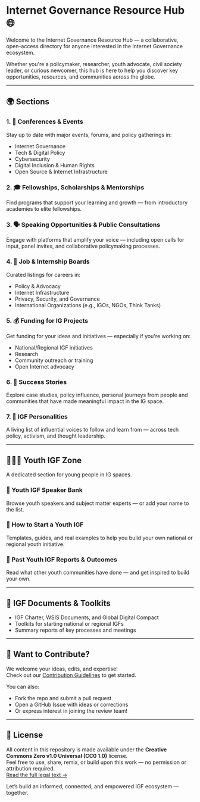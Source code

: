 # Internet Governance Resource Hub 🌐

Welcome to the Internet Governance Resource Hub — a collaborative, open-access directory for anyone interested in the Internet Governance ecosystem.

Whether you're a policymaker, researcher, youth advocate, civil society leader, or curious newcomer, this hub is here to help you discover key opportunities, resources, and communities across the globe.

---

## 🌍 Sections

### 1. 📅 Conferences & Events
Stay up to date with major events, forums, and policy gatherings in:
- Internet Governance
- Tech & Digital Policy
- Cybersecurity
- Digital Inclusion & Human Rights
- Open Source & Internet Infrastructure

### 2. 🎓 Fellowships, Scholarships & Mentorships
Find programs that support your learning and growth — from introductory academies to elite fellowships.

### 3. 🗣️ Speaking Opportunities & Public Consultations
Engage with platforms that amplify your voice — including open calls for input, panel invites, and collaborative policymaking processes.

### 4. 💼 Job & Internship Boards
Curated listings for careers in:
- Policy & Advocacy
- Internet Infrastructure
- Privacy, Security, and Governance
- International Organizations (e.g., IGOs, NGOs, Think Tanks)

### 5. 💰 Funding for IG Projects
Get funding for your ideas and initiatives — especially if you're working on:
- National/Regional IGF initiatives
- Research
- Community outreach or training
- Open Internet advocacy

### 6. 🌟 Success Stories
Explore case studies, policy influence, personal journeys from people and communities that have made meaningful impact in the IG space.

### 7. 📇 IGF Personalities
A living list of influential voices to follow and learn from — across tech policy, activism, and thought leadership.

---

## 👩🏽‍💻 Youth IGF Zone

A dedicated section for young people in IG spaces.

### 🔸 Youth IGF Speaker Bank
Browse youth speakers and subject matter experts — or add your name to the list.

### 🔸 How to Start a Youth IGF
Templates, guides, and real examples to help you build your own national or regional youth initiative.

### 🔸 Past Youth IGF Reports & Outcomes
Read what other youth communities have done — and get inspired to build your own.

---

## 📂 IGF Documents & Toolkits

- IGF Charter, WSIS Documents, and Global Digital Compact
- Toolkits for starting national or regional IGFs
- Summary reports of key processes and meetings

---

## 🤝 Want to Contribute?

We welcome your ideas, edits, and expertise!  
Check out our [Contribution Guidelines](CONTRIBUTING.md) to get started.

You can also:
- Fork the repo and submit a pull request
- Open a GitHub Issue with ideas or corrections
- Or express interest in joining the review team!


---

## 🪪 License
All content in this repository is made available under the **Creative Commons Zero v1.0 Universal (CC0 1.0)** license.  
Feel free to use, share, remix, or build upon this work — no permission or attribution required.  
[Read the full legal text →](https://creativecommons.org/publicdomain/zero/1.0/)


Let’s build an informed, connected, and empowered IGF ecosystem — together.
